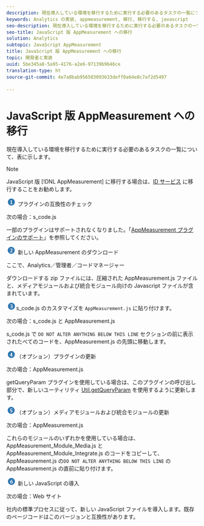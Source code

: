 ```yaml
---
description: 現在導入している環境を移行するために実行する必要のあるタスクの一覧について、表に示します。
keywords: Analytics の実装, appmeasurement, 移行, 移行する, javascript
seo-description: 現在導入している環境を移行するために実行する必要のあるタスクの一覧について、表に示します。
seo-title: JavaScript 版 AppMeasurement への移行
solution: Analytics
subtopic: JavaScript AppMeasurement
title: JavaScript 版 AppMeasurement への移行
topic: 開発者と実装
uuid: 5be345a8-5a95-4176-a2e6-97139b9b46ce
translation-type: ht
source-git-commit: 4e7a8bab956503093633deff0a64e8c7af2d5497

---
```



# JavaScript 版 AppMeasurement への移行

現在導入している環境を移行するために実行する必要のあるタスクの一覧について、表に示します。

>[!NOTE]
>
>JavaScript 版 [!DNL AppMeasurement] に移行する場合は、[ID サービス](../../../implement/js-implementation/c-unique-visitors/visid-service.md#concept_230F8759826E47789EA8DEE08FA09B07) に移行することをお勧めします。

![](assets/step1_icon.png) プラグインの互換性のチェック

次の場合：s\_code.js

一部のプラグインはサポートされなくなりました。「[AppMeasurement プラグインのサポート](../../../implement/js-implementation/c-appmeasurement-js/plugins-support.md#concept_E31A189BC8A547738666EB5E00D2252A)」を参照してください。

![](assets/step2_icon.png) 新しい AppMeasurement のダウンロード

ここで、Analytics／管理者／コードマネージャー

ダウンロードする zip ファイルには、圧縮された AppMeasurement.js ファイルと、メディアモジュールおよび統合モジュール向けの Javascript ファイルが含まれています。

![](assets/step3_icon.png)s\_code.js のカスタマイズを `AppMeasurement.js` に貼り付けます。

次の場合：s\_code.js と AppMeasurement.js

s\_code.js で `DO NOT ALTER ANYTHING BELOW THIS LINE` セクションの前に表示されたべてのコードを、AppMeasurement.js の先頭に移動します。

![](assets/step4_icon.png)（オプション）プラグインの更新

次の場合：AppMeasurement.js

getQueryParam プラグインを使用している場合は、このプラグインの呼び出し部分で、新しいユーティリティ [Util.getQueryParam](../../../implement/js-implementation/util-getqueryparam.md#concept_763AD2621BB44A3990204BE72D3C9FA5) を使用するように更新します。

![](assets/step5_icon.png)（オプション）メディアモジュールおよび統合モジュールの更新

次の場合：AppMeasurement.js

これらのモジュールのいずれかを使用している場合は、AppMeasurement\_Module\_Media.js と AppMeasurement\_Module\_Integrate.js のコードをコピーして、AppMeasurement.js の`DO NOT ALTER ANYTHING BELOW THIS LINE` の AppMeasurement.js の直前に貼り付けます。

![](assets/step6_icon.png) 新しい JavaScript の導入

次の場合：Web サイト

社内の標準プロセスに従って、新しい JavaScript ファイルを導入します。既存のページコードはこのバージョンと互換性があります。